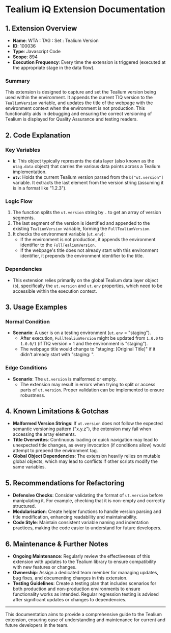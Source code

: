 # Tealium iQ Extension Documentation

## 1. Extension Overview

- **Name**: WTA : TAG : Set : Tealium Version
- **ID**: 100036
- **Type**: Javascript Code
- **Scope**: 894
- **Execution Frequency**: Every time the extension is triggered (executed at the appropriate stage in the data flow).

### Summary
This extension is designed to capture and set the Tealium version being used within the environment. It appends the current TIQ version to the `TealiumVersion` variable, and updates the title of the webpage with the environment context when the environment is not production. This functionality aids in debugging and ensuring the correct versioning of Tealium is displayed for Quality Assurance and testing readers.

## 2. Code Explanation

### Key Variables
- **`b`**: This object typically represents the data layer (also known as the `utag.data` object) that carries the various data points across a Tealium implementation.
- **`utv`**: Holds the current Tealium version parsed from the `b["ut.version"]` variable. It extracts the last element from the version string (assuming it is in a format like "1.2.3").

### Logic Flow
1. The function splits the `ut.version` string by `.` to get an array of version segments.
2. The last segment of the version is identified and appended to the existing `TealiumVersion` variable, forming the `FullTealiumVersion`.
3. It checks the environment variable (`ut.env`):
   - If the environment is not production, it appends the environment identifier to the `FullTealiumVersion`.
   - If the webpage's title does not already start with this environment identifier, it prepends the environment identifier to the title.

### Dependencies
- This extension relies primarily on the global Tealium data layer object (`b`), specifically the `ut.version` and `ut.env` properties, which need to be accessible within the execution context.

## 3. Usage Examples

### Normal Condition
- **Scenario**: A user is on a testing environment (`ut.env` = "staging").
  - After execution, `FullTealiumVersion` might be updated from `1.0.0` to `1.0.0/1` (if TIQ version = 1 and the environment is "staging").
  - The webpage title would change to "staging: [Original Title]" if it didn't already start with "staging: ".

### Edge Conditions
- **Scenario**: The `ut.version` is malformed or empty.
  - The extension may result in errors when trying to split or access parts of `ut.version`. Proper validation can be implemented to ensure robustness.

## 4. Known Limitations & Gotchas

- **Malformed Version Strings**: If `ut.version` does not follow the expected semantic versioning pattern ("x.y.z"), the extension may fail when accessing the array elements.
- **Title Overwrites**: Continuous loading or quick navigation may lead to unexpected title changes, as every invocation (if conditions allow) would attempt to prepend the environment tag.
- **Global Object Dependencies**: The extension heavily relies on mutable global objects, which may lead to conflicts if other scripts modify the same variables.

## 5. Recommendations for Refactoring

- **Defensive Checks**: Consider validating the format of `ut.version` before manipulating it. For example, checking that it is non-empty and correctly structured.
- **Modularisation**: Create helper functions to handle version parsing and title modification, enhancing readability and maintainability.
- **Code Style**: Maintain consistent variable naming and indentation practices, making the code easier to understand for future developers.

## 6. Maintenance & Further Notes

- **Ongoing Maintenance**: Regularly review the effectiveness of this extension with updates to the Tealium library to ensure compatibility with new features or changes.
- **Ownership**: Assign a dedicated team member for managing updates, bug fixes, and documenting changes in this extension.
- **Testing Guidelines**: Create a testing plan that includes scenarios for both production and non-production environments to ensure functionality works as intended. Regular regression testing is advised after significant updates or changes to dependencies.

--- 

This documentation aims to provide a comprehensive guide to the Tealium extension, ensuring ease of understanding and maintenance for current and future developers in the team.